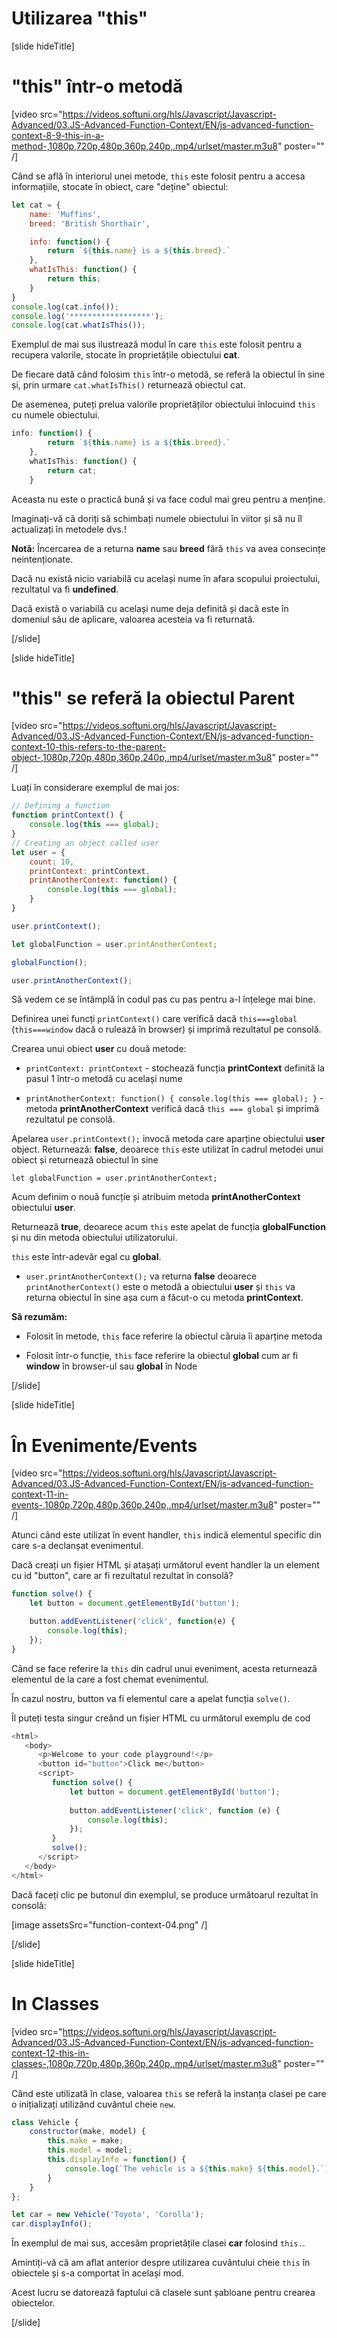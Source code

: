 # Utilizarea "this"

[slide hideTitle]

# "this" într-o metodă

[video src="https://videos.softuni.org/hls/Javascript/Javascript-Advanced/03.JS-Advanced-Function-Context/EN/js-advanced-function-context-8-9-this-in-a-method-,1080p,720p,480p,360p,240p,.mp4/urlset/master.m3u8" poster="" /]

Când se află în interiorul unei metode, `this` este folosit pentru a accesa informațiile, stocate în obiect, care "deține" obiectul:

```js live
let cat = {
    name: 'Muffins',
    breed: 'British Shorthair',

    info: function() {
        return `${this.name} is a ${this.breed}.`
    },
    whatIsThis: function() {
        return this;
    }
}
console.log(cat.info());
console.log('******************');
console.log(cat.whatIsThis());
```

Exemplul de mai sus ilustrează modul în care `this` este folosit pentru a recupera valorile, stocate în proprietățile obiectului **cat**.

De fiecare dată când folosim `this` într-o metodă, se referă la obiectul în sine și, prin urmare `cat.whatIsThis()` returnează obiectul cat.

De asemenea, puteți prelua valorile proprietăților obiectului înlocuind `this` cu numele obiectului.

```js
info: function() {
        return `${this.name} is a ${this.breed}.`
    },
    whatIsThis: function() {
        return cat;
    }
```

Aceasta nu este o practică bună și va face codul mai greu pentru a menține.
 
Imaginați-vă că doriți să schimbați numele obiectului în viitor și să nu îl actualizați în metodele dvs.!

**Notă:** Încercarea de a returna **name** sau **breed** fără `this` va avea consecințe neintenționate.

Dacă nu există nicio variabilă cu același nume în afara scopului proiectului, rezultatul va fi **undefined**. 

Dacă există o variabilă cu același nume deja definită și dacă este în domeniul său de aplicare, valoarea acesteia va fi returnată.

[/slide]

[slide hideTitle]

# "this" se referă la obiectul Parent

[video src="https://videos.softuni.org/hls/Javascript/Javascript-Advanced/03.JS-Advanced-Function-Context/EN/js-advanced-function-context-10-this-refers-to-the-parent-object-,1080p,720p,480p,360p,240p,.mp4/urlset/master.m3u8" poster="" /]

Luați în considerare exemplul de mai jos:

```js live
// Defining a function
function printContext() {
    console.log(this === global);
}
// Creating an object called user
let user = {
    count: 10,
    printContext: printContext,
    printAnotherContext: function() {
        console.log(this === global);
    }
}

user.printContext();

let globalFunction = user.printAnotherContext;

globalFunction();

user.printAnotherContext();
```

Să vedem ce se întâmplă în codul pas cu pas pentru a-l înțelege mai bine.

Definirea unei funcți `printContext()` care verifică dacă `this===global` (`this===window` dacă o rulează în browser) și imprimă rezultatul pe consolă.

Crearea unui obiect **user** cu două metode:

- `printContext: printContext` - stochează funcția **printContext** definită la pasul 1 într-o metodă cu același nume

- `printAnotherContext: function() { console.log(this === global); }` - metoda **printAnotherContext** verifică dacă  `this === global` și imprimă rezultatul pe consolă.

Apelarea `user.printContext();` invocă metoda care aparține obiectului **user** object. Returnează: **false**, deoarece `this` este utilizat în cadrul metodei unui obiect și returnează obiectul în sine

`let globalFunction = user.printAnotherContext;` 

Acum definim o nouă funcție și atribuim metoda **printAnotherContext** obiectului **user**.

Returnează **true**, deoarece acum `this` este apelat de funcția **globalFunction** și nu din metoda obiectului utilizatorului.

`this` este într-adevăr egal cu **global**.

- `user.printAnotherContext();` va returna **false** deoarece `printAnotherContext()` este o metodă a obiectului **user** și `this` va returna obiectul  în sine așa cum a făcut-o cu metoda **printContext**.

**Să rezumăm:**

- Folosit în metode, `this` face referire la obiectul căruia îi aparține metoda

- Folosit într-o funcție, `this` face referire la obiectul **global** cum ar fi **window** în browser-ul sau **global** în Node

[/slide]

[slide hideTitle]

# În Evenimente/Events

[video src="https://videos.softuni.org/hls/Javascript/Javascript-Advanced/03.JS-Advanced-Function-Context/EN/js-advanced-function-context-11-in-events-,1080p,720p,480p,360p,240p,.mp4/urlset/master.m3u8" poster="" /]

Atunci când este utilizat în event handler, `this` indică elementul specific din care s-a declanșat evenimentul.

Dacă creați un fișier HTML și atașați următorul event handler la un element cu id "button", care ar fi rezultatul rezultat în consolă?

```js
function solve() {
    let button = document.getElementById('button');

    button.addEventListener('click', function(e) {
        console.log(this);
    });
}
```

Când se face referire la `this` din cadrul unui eveniment, acesta returnează elementul de la care a fost chemat evenimentul.

În cazul nostru, button va fi elementul care a apelat  funcția `solve()`.

Îl puteți testa singur creând un fișier HTML cu următorul exemplu de cod

```js
<html>
   <body>
      <p>Welcome to your code playground!</p>
      <button id="button">Click me</button>
      <script>
         function solve() {
             let button = document.getElementById('button');
         
             button.addEventListener('click', function (e) {
                 console.log(this);
             });
         }
         solve();
      </script>
   </body>
</html>
```

Dacă faceți clic pe butonul din exemplul, se produce următoarul rezultat în consolă:

[image assetsSrc="function-context-04.png" /]

[/slide]

[slide hideTitle]

# In Classes

[video src="https://videos.softuni.org/hls/Javascript/Javascript-Advanced/03.JS-Advanced-Function-Context/EN/js-advanced-function-context-12-this-in-classes-,1080p,720p,480p,360p,240p,.mp4/urlset/master.m3u8" poster="" /]

Când este utilizată în clase, valoarea `this` se referă la instanța clasei pe care o inițializați utilizând cuvântul cheie `new`.

```js live
class Vehicle {
    constructor(make, model) {
        this.make = make;
        this.model = model;
        this.displayInfo = function() {
            console.log(`The vehicle is a ${this.make} ${this.model}.`);
        }
    }
};

let car = new Vehicle('Toyota', 'Corolla');
car.displayInfo();
```

În exemplul de mai sus, accesăm proprietățile clasei **car** folosind `this.`.

Amintiți-vă că am aflat anterior despre utilizarea cuvântului cheie `this` în obiectele și s-a comportat în același mod.

Acest lucru se datorează faptului că clasele sunt șabloane pentru crearea obiectelor.

[/slide]

